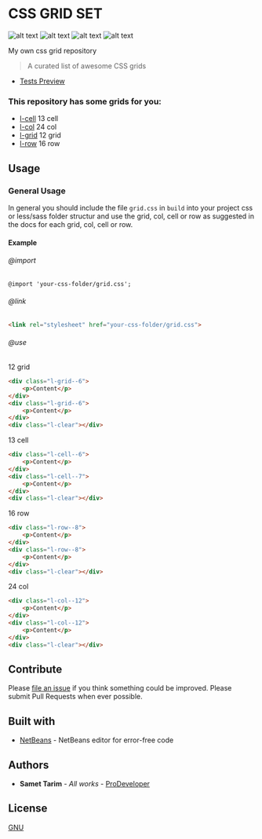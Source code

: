 # CSS GRID SET

![alt text](https://img.shields.io/badge/build-passing-brightgreen.svg "Build passing")
![alt text](https://img.shields.io/badge/css-3.0%20tested-brightgreen.svg "CSS 3.0 tested")
![alt text](https://img.shields.io/badge/license-CCO-blue.svg "CCO 1.0")
![alt text](https://img.shields.io/badge/tests-4%2F4-blue.svg "Tests 4/4")

My own css grid repository

> A curated list of awesome CSS grids

* [Tests Preview](test/img/tests.png)

### This repository has some grids for you:

* [l-cell](partials/_cell.css) 13 cell
* [l-col](partials/_col.css) 24 col
* [l-grid](partials/_grid.css) 12 grid
* [l-row](partials/_row.css) 16 row

## Usage

### General Usage

In general you should include the file `grid.css` in `build` into your 
project css or less/sass folder structur and use the grid, col, cell or row as suggested in the docs for each grid, col, cell or row.

#### Example

###### @import

```less
@import 'your-css-folder/grid.css';
```
###### @link

```html
<link rel="stylesheet" href="your-css-folder/grid.css">
```

###### @use

12 grid
```html
<div class="l-grid--6">
    <p>Content</p>
</div>
<div class="l-grid--6">
    <p>Content</p>
</div>
<div class="l-clear"></div>
```

13 cell
```html
<div class="l-cell--6">
    <p>Content</p>
</div>
<div class="l-cell--7">
    <p>Content</p>
</div>
<div class="l-clear"></div>
```

16 row
```html
<div class="l-row--8">
    <p>Content</p>
</div>
<div class="l-row--8">
    <p>Content</p>
</div>
<div class="l-clear"></div>
```

24 col
```html
<div class="l-col--12">
    <p>Content</p>
</div>
<div class="l-col--12">
    <p>Content</p>
</div>
<div class="l-clear"></div>
```

## Contribute

Please [file an issue](https://github.com/Samettarim/less-mixins/issues) if you
think something could be improved. Please submit Pull Requests when ever
possible.

## Built with

* [NetBeans](https://netbeans.org/) - NetBeans editor for error-free code

## Authors

* **Samet Tarim** - *All works* - [ProDeveloper](https://www.tnado.com/author/prod3v3loper/)

## License

[GNU](https://github.com/prod3v3loper/css-grid/blob/master/LICENSE)